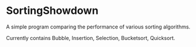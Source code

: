 # SortingShowdown
A simple program comparing the performance of various sorting algorithms.

Currently contains Bubble, Insertion, Selection, Bucketsort, Quicksort.
